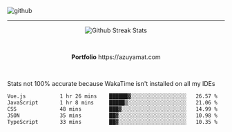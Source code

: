 ![github](https://media.discordapp.net/attachments/881363147364118528/1142610121697021952/background.png?width=1000&height=300)<br>
___
<p align="center">
  <img alt="Github Streak Stats" src="https://streak-stats.demolab.com?user=Azuyamat&theme=transparent&hide_border=true"/>
</p><br>
<p align="center">
      <strong>Portfolio</strong> https://azuyamat.com
</p><br>

Stats not 100% accurate because WakaTime isn't installed on all my IDEs
<!--START_SECTION:waka-->

```txt
Vue.js           1 hr 26 mins    ██████▓░░░░░░░░░░░░░░░░░░   26.57 %
JavaScript       1 hr 8 mins     █████▒░░░░░░░░░░░░░░░░░░░   21.06 %
CSS              48 mins         ███▓░░░░░░░░░░░░░░░░░░░░░   14.99 %
JSON             35 mins         ██▓░░░░░░░░░░░░░░░░░░░░░░   10.98 %
TypeScript       33 mins         ██▓░░░░░░░░░░░░░░░░░░░░░░   10.35 %
```

<!--END_SECTION:waka-->
